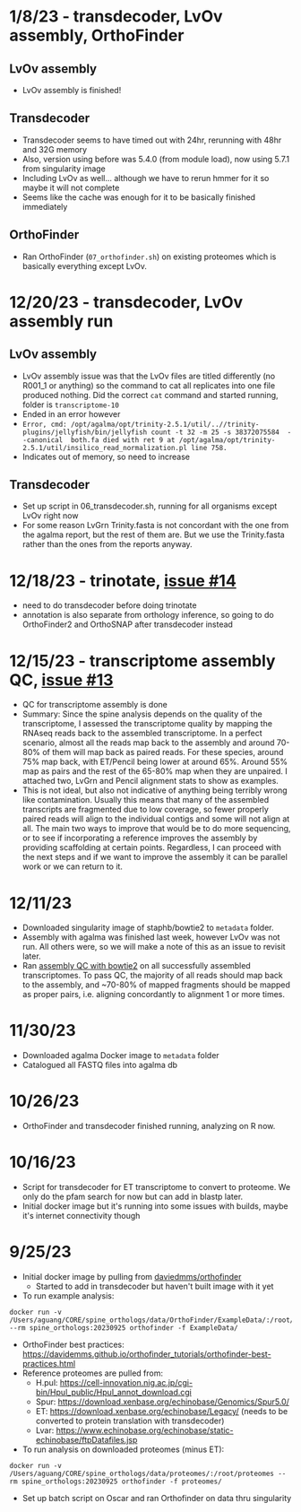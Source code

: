 # 1/8/23 - transdecoder, LvOv assembly, OrthoFinder

## LvOv assembly

 * LvOv assembly is finished!

## Transdecoder

 * Transdecoder seems to have timed out with 24hr, rerunning with 48hr and 32G memory
 * Also, version using before was 5.4.0 (from module load), now using 5.7.1 from singularity image
 * Including LvOv as well... although we have to rerun hmmer for it so maybe it will not complete
 * Seems like the cache was enough for it to be basically finished immediately

## OrthoFinder

 * Ran OrthoFinder (`07_orthofinder.sh`) on existing proteomes which is basically everything except LvOv.

# 12/20/23 - transdecoder, LvOv assembly run

## LvOv assembly

 * LvOv assembly issue was that the LvOv files are titled differently (no R001_1 or anything) so the command to cat all replicates into one file produced nothing. Did the correct `cat` command and started running, folder is `transcriptome-10`
 * Ended in an error however
 * `Error, cmd: /opt/agalma/opt/trinity-2.5.1/util/..//trinity-plugins/jellyfish/bin/jellyfish count -t 32 -m 25 -s 38372075584  --canonical  both.fa died with ret 9 at /opt/agalma/opt/trinity-2.5.1/util/insilico_read_normalization.pl line 758.` 
 * Indicates out of memory, so need to increase

## Transdecoder

 * Set up script in 06_transdecoder.sh, running for all organisms except LvOv right now
 * For some reason LvGrn Trinity.fasta is not concordant with the one from the agalma report, but the rest of them are. But we use the Trinity.fasta rather than the ones from the reports anyway.

# 12/18/23 - trinotate, [issue #14](https://github.com/aguang/spine_orthologs/issues/14)

 * need to do transdecoder before doing trinotate
 * annotation is also separate from orthology inference, so going to do OrthoFinder2 and OrthoSNAP after transdecoder instead

# 12/15/23 - transcriptome assembly QC, [issue #13](https://github.com/aguang/spine_orthologs/issues/13)

 * QC for transcriptome assembly is done
 * Summary: Since the spine analysis depends on the quality of the transcriptome, I assessed the transcriptome quality by mapping the RNAseq reads back to the assembled transcriptome. In a perfect scenario, almost all the reads map back to the assembly and around 70-80% of them will map back as paired reads. For these species, around 75% map back, with ET/Pencil being lower at around 65%. Around 55% map as pairs and the rest of the 65-80% map when they are unpaired. I attached two, LvGrn and Pencil alignment stats to show as examples.
 * This is not ideal, but also not indicative of anything being terribly wrong like contamination. Usually this means that many of the assembled transcripts are fragmented due to low coverage, so fewer properly paired reads will align to the individual contigs and some will not align at all. The main two ways to improve that would be to do more sequencing, or to see if incorporating a reference improves the assembly by providing scaffolding at certain points. Regardless, I can proceed with the next steps and if we want to improve the assembly it can be parallel work or we can return to it.

# 12/11/23

 * Downloaded singularity image of staphb/bowtie2 to `metadata` folder.
 * Assembly with agalma was finished last week, however LvOv was not run. All others were, so we will make a note of this as an issue to revisit later.
 * Ran [assembly QC with bowtie2](https://github.com/trinityrnaseq/trinityrnaseq/wiki/RNA-Seq-Read-Representation-by-Trinity-Assembly) on all successfully assembled transcriptomes. To pass QC, the majority of all reads should map back to the assembly, and ~70-80% of mapped fragments should be mapped as proper pairs, i.e. aligning concordantly to alignment 1 or more times.

# 11/30/23

 * Downloaded agalma Docker image to `metadata` folder
 * Catalogued all FASTQ files into agalma db

# 10/26/23

 * OrthoFinder and transdecoder finished running, analyzing on R now.

# 10/16/23

 * Script for transdecoder for ET transcriptome to convert to proteome. We only do the pfam search for now but can add in blastp later.
 * Initial docker image but it's running into some issues with builds, maybe it's internet connectivity though

# 9/25/23

 * Initial docker image by pulling from [daviedmms/orthofinder](https://hub.docker.com/r/davidemms/orthofinder)
    * Started to add in transdecoder but haven't built image with it yet
 * To run example analysis:
 ```
 docker run -v /Users/aguang/CORE/spine_orthologs/data/OrthoFinder/ExampleData/:/root/ExampleData --rm spine_orthologs:20230925 orthofinder -f ExampleData/
 ```
 * OrthoFinder best practices: https://davidemms.github.io/orthofinder_tutorials/orthofinder-best-practices.html
 * Reference proteomes are pulled from:
    * H.pul: https://cell-innovation.nig.ac.jp/cgi-bin/Hpul_public/Hpul_annot_download.cgi
    * Spur: https://download.xenbase.org/echinobase/Genomics/Spur5.0/
    * ET: https://download.xenbase.org/echinobase/Legacy/ (needs to be converted to protein translation with transdecoder)
    * Lvar: https://www.echinobase.org/echinobase/static-echinobase/ftpDatafiles.jsp
 * To run analysis on downloaded proteomes (minus ET):
 ```
 docker run -v /Users/aguang/CORE/spine_orthologs/data/proteomes/:/root/proteomes --rm spine_orthologs:20230925 orthofinder -f proteomes/
 ```
 * Set up batch script on Oscar and ran Orthofinder on data thru singularity
